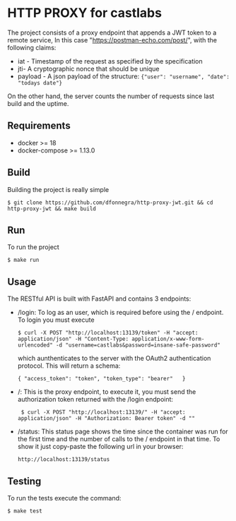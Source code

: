 # HTTP PROXY for castlabs

The project consists of a proxy endpoint that appends a JWT token to a remote service, 
In this case "https://postman-echo.com/post/", with the following claims:

- iat - Timestamp of the request as specified by the specification
- jti- A cryptographic nonce that should be unique
- payload - A json payload of the structure: `{"user": "username", "date": "todays date"}`

On the other hand, the server counts the number of requests since last build and the uptime.

## Requirements

- docker >= 18
- docker-compose >= 1.13.0

## Build
Building the project is really simple

`$ git clone https://github.com/dfonnegra/http-proxy-jwt.git && cd http-proxy-jwt && make build`

## Run
To run the project

`$ make run`

## Usage
The RESTful API is built with FastAPI and contains 3 endpoints:
- /login: To log as an user, which is required before using the / endpoint. To login you must execute

    ```$ curl -X POST "http://localhost:13139/token" -H "accept: application/json" -H "Content-Type: application/x-www-form-urlencoded" -d "username=castlabs&password=insane-safe-password"```
    
    which aunthenticates to the server with the OAuth2 authentication protocol. This will return a schema:
    
    `{
      "access_token": "token",
      "token_type": "bearer"  
    }` 
- /: This is the proxy endpoint, to execute it, you must send the authorization token returned with the /login endpoint:

    ` $ curl -X POST "http://localhost:13139/" -H "accept: application/json" -H "Authorization: Bearer token" -d ""`

- /status: This status page shows the time since the container was run for the first time and the number of calls to the
/ endpoint in that time. To show it just copy-paste the following url in your browser:

    `http://localhost:13139/status`

## Testing
To run the tests execute the command:

`$ make test`
